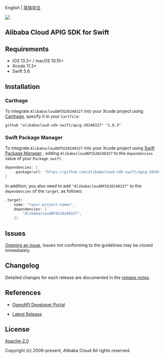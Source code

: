 English | [简体中文](README-CN.md)

![](https://aliyunsdk-pages.alicdn.com/icons/AlibabaCloud.svg)

## Alibaba Cloud APIG SDK for Swift

## Requirements

- iOS 13.3+ / macOS 10.15+
- Xcode 11.3+
- Swift 5.6

## Installation

### Carthage

To integrate `AlibabacloudAPIG20240327` into your Xcode project using [Carthage](https://github.com/Carthage/Carthage), specify it in your `Cartfile`:

```ogdl
github "alibabacloud-sdk-swift/apig-20240327" "1.0.3"
```

### Swift Package Manager

To integrate `AlibabacloudAPIG20240327` into your Xcode project using [Swift Package Manager](https://swift.org/package-manager/) , adding `AlibabacloudAPIG20240327` to the `dependencies` value of your `Package.swift`.

```swift
dependencies: [
    .package(url: "https://github.com/alibabacloud-sdk-swift/apig-20240327.git", from: "1.0.3")
]
```

In addition, you also need to add `"AlibabacloudAPIG20240327"` to the `dependencies` of the `target`, as follows:

```swift
.target(
    name: "<your-project-name>",
    dependencies: [
        "AlibabacloudAPIG20240327",
    ])
```

## Issues

[Opening an Issue](https://github.com/alibabacloud-sdk-swift/apig-20240327/issues/new), Issues not conforming to the guidelines may be closed immediately.

## Changelog

Detailed changes for each release are documented in the [release notes](./ChangeLog.txt).

## References

* [OpenAPI Developer Portal](https://next.api.alibabacloud.com/home)
- [Latest Release](https://github.com/alibabacloud-sdk-swift/apig-20240327)

## License

[Apache-2.0](http://www.apache.org/licenses/LICENSE-2.0)

Copyright (c) 2009-present, Alibaba Cloud All rights reserved.
